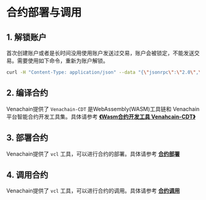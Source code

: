 # 合约部署与调用

## 1. 解锁账户

首次创建账户或者是长时间没用使用账户发送过交易，账户会被锁定，不能发送交易。需要使用如下命令，重新为账户解锁。

``` bash
curl -H "Content-Type: application/json" --data "{\"jsonrpc\":\"2.0\",\"method\":\"personal_unlockAccount\",\"params\":[\"0x2b63c4404f74ff8af325afe494c4f0a9b3a2c821\",\"0\",0],\"id\":1}"  http://127.0.0.1:6791
```

## 2. 编译合约

Venachain提供了 `Venachain-CDT` 是WebAssembly(WASM)工具链和 Venachain 平台智能合约开发工具集。具体请参考 [**《Wasm合约开发工具 Venahcain-CDT》**](../../5_实用工具/Wasm合约开发工具Venahcain-CDT.md)

## 3. 部署合约

Venachain提供了 `vcl` 工具，可以进行合约的部署。具体请参考 [**合约部署**](vcl_contract_deploy)

## 4. 调用合约

Venachain提供了 `vcl` 工具，可以进行合约的调用。具体请参考 [**合约调用**](vcl_contract_execute)

